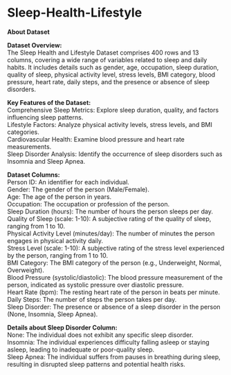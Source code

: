 # Sleep-Health-Lifestyle
**About Dataset**

**Dataset Overview:**  
The Sleep Health and Lifestyle Dataset comprises 400 rows and 13 columns, covering a wide range of variables related to sleep and daily habits. It includes details such as gender, age, occupation, sleep duration, quality of sleep, physical activity level, stress levels, BMI category, blood pressure, heart rate, daily steps, and the presence or absence of sleep disorders.

**Key Features of the Dataset:**  
Comprehensive Sleep Metrics: Explore sleep duration, quality, and factors influencing sleep patterns.  
Lifestyle Factors: Analyze physical activity levels, stress levels, and BMI categories.  
Cardiovascular Health: Examine blood pressure and heart rate measurements.  
Sleep Disorder Analysis: Identify the occurrence of sleep disorders such as Insomnia and Sleep Apnea.  

**Dataset Columns:**  
Person ID: An identifier for each individual.  
Gender: The gender of the person (Male/Female).  
Age: The age of the person in years.  
Occupation: The occupation or profession of the person.  
Sleep Duration (hours): The number of hours the person sleeps per day.  
Quality of Sleep (scale: 1-10): A subjective rating of the quality of sleep, ranging from 1 to 10.  
Physical Activity Level (minutes/day): The number of minutes the person engages in physical activity daily.  
Stress Level (scale: 1-10): A subjective rating of the stress level experienced by the person, ranging from 1 to 10.  
BMI Category: The BMI category of the person (e.g., Underweight, Normal, Overweight).  
Blood Pressure (systolic/diastolic): The blood pressure measurement of the person, indicated as systolic pressure over diastolic pressure.  
Heart Rate (bpm): The resting heart rate of the person in beats per minute.  
Daily Steps: The number of steps the person takes per day.  
Sleep Disorder: The presence or absence of a sleep disorder in the person (None, Insomnia, Sleep Apnea).  

**Details about Sleep Disorder Column:**  
None: The individual does not exhibit any specific sleep disorder.  
Insomnia: The individual experiences difficulty falling asleep or staying asleep, leading to inadequate or poor-quality sleep.  
Sleep Apnea: The individual suffers from pauses in breathing during sleep, resulting in disrupted sleep patterns and potential health risks.
